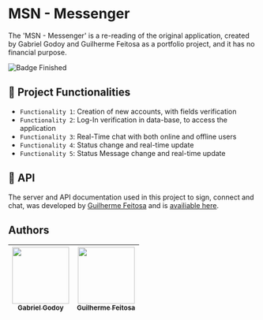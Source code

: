 # MSN - Messenger

The 'MSN - Messenger' is a re-reading of the original application, created by Gabriel Godoy and Guilherme Feitosa as a portfolio project, and it has no financial purpose.

![Badge Finished](http://img.shields.io/static/v1?label=STATUS&message=FINISHED&color=GREEN&style=for-the-badge)    


## :hammer: Project Functionalities

- `Functionality 1`: Creation of new accounts, with fields verification
- `Functionality 2`: Log-In verification in data-base, to access the application
- `Functionality 3`: Real-Time chat with both online and offline users
- `Functionality 4`: Status change and real-time update
- `Functionality 5`: Status Message change and real-time update


## 🚀 API

The server and API documentation used in this project to sign, connect and chat, was developed by [Guilherme Feitosa](https://github.com/Guilherme-FCM) and is [availiable here](https://github.com/Guilherme-FCM/Real-Time-Chat).


## Authors

| [<img src="https://avatars.githubusercontent.com/u/98069011?s=96&v=4" width=115><br><sub>Gabriel Godoy</sub>](https://github.com/gabegodoy) |  [<img src="https://avatars.githubusercontent.com/u/54874044?v=4" width=115><br><sub>Guilherme Feitosa</sub>](https://github.com/Guilherme-FCM) | 
| :---: | :---: |
